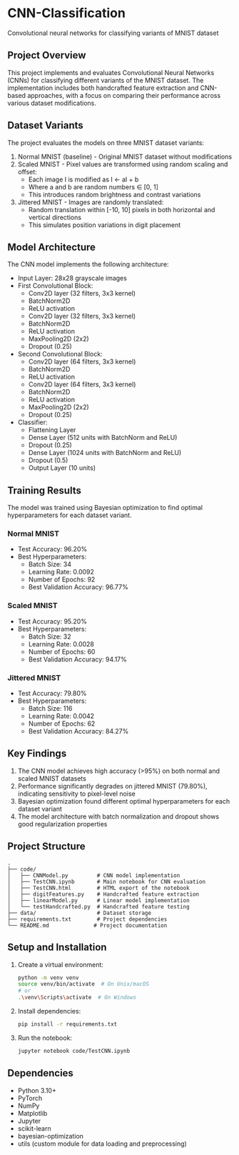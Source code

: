 # CNN-Classification
Convolutional neural networks for classifying variants of MNIST dataset

## Project Overview
This project implements and evaluates Convolutional Neural Networks (CNNs) for classifying different variants of the MNIST dataset. The implementation includes both handcrafted feature extraction and CNN-based approaches, with a focus on comparing their performance across various dataset modifications.

## Dataset Variants
The project evaluates the models on three MNIST dataset variants:
1. Normal MNIST (baseline) - Original MNIST dataset without modifications
2. Scaled MNIST - Pixel values are transformed using random scaling and offset:
   - Each image I is modified as I ← aI + b
   - Where a and b are random numbers ∈ [0, 1]
   - This introduces random brightness and contrast variations
3. Jittered MNIST - Images are randomly translated:
   - Random translation within [-10, 10] pixels in both horizontal and vertical directions
   - This simulates position variations in digit placement

## Model Architecture
The CNN model implements the following architecture:
- Input Layer: 28x28 grayscale images
- First Convolutional Block:
  - Conv2D layer (32 filters, 3x3 kernel)
  - BatchNorm2D
  - ReLU activation
  - Conv2D layer (32 filters, 3x3 kernel)
  - BatchNorm2D
  - ReLU activation
  - MaxPooling2D (2x2)
  - Dropout (0.25)
- Second Convolutional Block:
  - Conv2D layer (64 filters, 3x3 kernel)
  - BatchNorm2D
  - ReLU activation
  - Conv2D layer (64 filters, 3x3 kernel)
  - BatchNorm2D
  - ReLU activation
  - MaxPooling2D (2x2)
  - Dropout (0.25)
- Classifier:
  - Flattening Layer
  - Dense Layer (512 units with BatchNorm and ReLU)
  - Dropout (0.25)
  - Dense Layer (1024 units with BatchNorm and ReLU)
  - Dropout (0.5)
  - Output Layer (10 units)

## Training Results
The model was trained using Bayesian optimization to find optimal hyperparameters for each dataset variant.

### Normal MNIST
- Test Accuracy: 96.20%
- Best Hyperparameters:
  - Batch Size: 34
  - Learning Rate: 0.0092
  - Number of Epochs: 92
  - Best Validation Accuracy: 96.77%

### Scaled MNIST
- Test Accuracy: 95.20%
- Best Hyperparameters:
  - Batch Size: 32
  - Learning Rate: 0.0028
  - Number of Epochs: 60
  - Best Validation Accuracy: 94.17%

### Jittered MNIST
- Test Accuracy: 79.80%
- Best Hyperparameters:
  - Batch Size: 116
  - Learning Rate: 0.0042
  - Number of Epochs: 62
  - Best Validation Accuracy: 84.27%

## Key Findings
1. The CNN model achieves high accuracy (>95%) on both normal and scaled MNIST datasets
2. Performance significantly degrades on jittered MNIST (79.80%), indicating sensitivity to pixel-level noise
3. Bayesian optimization found different optimal hyperparameters for each dataset variant
4. The model architecture with batch normalization and dropout shows good regularization properties

## Project Structure
```
.
├── code/
│   ├── CNNModel.py         # CNN model implementation
│   ├── TestCNN.ipynb       # Main notebook for CNN evaluation
│   ├── TestCNN.html        # HTML export of the notebook
│   ├── digitFeatures.py    # Handcrafted feature extraction
│   ├── linearModel.py      # Linear model implementation
│   └── testHandcrafted.py  # Handcrafted feature testing
├── data/                   # Dataset storage
├── requirements.txt        # Project dependencies
└── README.md              # Project documentation
```

## Setup and Installation
1. Create a virtual environment:
   ```bash
   python -m venv venv
   source venv/bin/activate  # On Unix/macOS
   # or
   .\venv\Scripts\activate  # On Windows
   ```

2. Install dependencies:
   ```bash
   pip install -r requirements.txt
   ```

3. Run the notebook:
   ```bash
   jupyter notebook code/TestCNN.ipynb
   ```

## Dependencies
- Python 3.10+
- PyTorch
- NumPy
- Matplotlib
- Jupyter
- scikit-learn
- bayesian-optimization
- utils (custom module for data loading and preprocessing)
